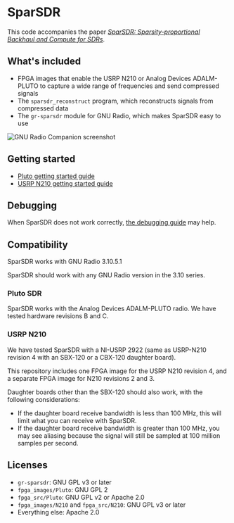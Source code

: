 # SparSDR

This code accompanies the paper [*SparSDR: Sparsity-proportional Backhaul and Compute for SDRs*](https://cseweb.ucsd.edu/~schulman/docs/mobisys19-sparsdr.pdf).

## What's included

* FPGA images that enable the USRP N210 or Analog Devices ADALM-PLUTO to capture a wide range of frequencies and
send compressed signals
* The `sparsdr_reconstruct` program, which reconstructs signals from compressed data
* The `gr-sparsdr` module for GNU Radio, which makes SparSDR easy to use

![GNU Radio Companion screenshot](doc/images/grc_screenshot.png)

## Getting started

* [Pluto getting started guide](doc/getting_started_pluto.md)
* [USRP N210 getting started guide](doc/getting_started_n210.md)

## Debugging

When SparSDR does not work correctly, [the debugging guide](doc/debugging.md) may help.

## Compatibility

SparSDR works with GNU Radio 3.10.5.1

SparSDR should work with any GNU Radio version in the 3.10 series.

### Pluto SDR

SparSDR works with the Analog Devices ADALM-PLUTO radio. We have tested hardware revisions B and C.

### USRP N210

We have tested SparSDR with a NI-USRP 2922 (same as USRP-N210 revision 4 with an SBX-120 or a CBX-120 daughter board).

This repository includes one FPGA image for the USRP N210 revision 4, and a separate FPGA image for N210 revisions 2 and 3.

Daughter boards other than the SBX-120 should also work, with the following considerations:

* If the daughter board receive bandwidth is less than 100 MHz, this will limit what you can receive with SparSDR.
* If the daughter board receive bandwidth is greater than 100 MHz, you may see aliasing because the signal will still be sampled at 100 million samples per second.

## Licenses

* `gr-sparsdr`: GNU GPL v3 or later
* `fpga_images/Pluto`: GNU GPL 2
* `fpga_src/Pluto`: GNU GPL v2 or Apache 2.0
* `fpga_images/N210` and `fpga_src/N210`: GNU GPL v3 or later
* Everything else: Apache 2.0
